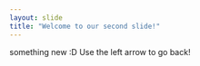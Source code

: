 ```yaml
---
layout: slide
title: "Welcome to our second slide!"
---
```

something new :D
Use the left arrow to go back!
